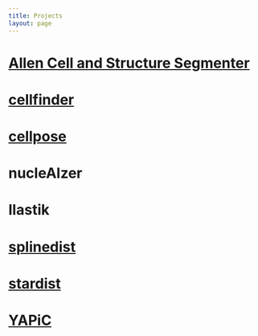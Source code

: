```yaml
---
title: Projects
layout: page
---
```


# [Allen Cell and Structure Segmenter](projects/allen-cell-segmenter)

# [cellfinder](cellfinder)

# [cellpose](cellpose)

# nucleAIzer

# Ilastik

# [splinedist](splinedist)

# [stardist](stardist)

# [YAPiC](yapic)
